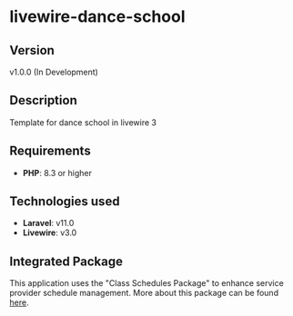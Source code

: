 # livewire-dance-school

## Version
v1.0.0 (In Development)

## Description
Template for dance school in livewire 3

## Requirements
- **PHP**: 8.3 or higher

## Technologies used
- **Laravel**: v11.0
- **Livewire**: v3.0

## Integrated Package
This application uses the "Class Schedules Package" to enhance service provider schedule management. More about this package can be found [here](https://github.com/BlazejBorowski/class-schedule).

